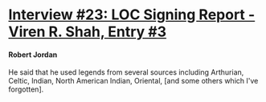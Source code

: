 # [Interview #23: LOC Signing Report - Viren R. Shah, Entry #3](https://www.theoryland.com/intvmain.php?i=23#3)

#### Robert Jordan

He said that he used legends from several sources including Arthurian, Celtic, Indian, North American Indian, Oriental, [and some others which I've forgotten].

